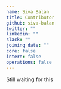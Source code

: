 ```yaml
---
name: Siva Balan
title: Contributor
github: siva-balan
twitter: ""
linkedin: ""
slack: ""
joining_date: ""
core: false
intern: false
operations: false
---
```


Still waiting for this
